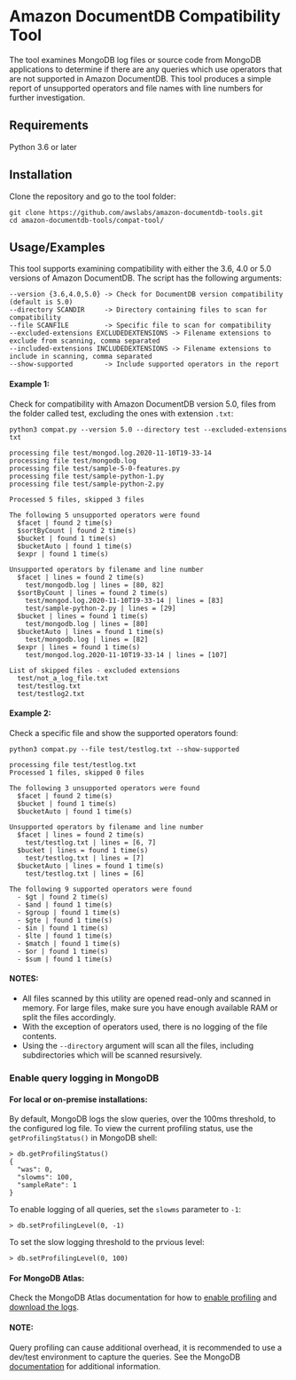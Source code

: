 # Amazon DocumentDB Compatibility Tool
The tool examines MongoDB log files or source code from MongoDB applications to determine if there are any queries which use operators that are not supported in Amazon DocumentDB. This tool produces a simple report of unsupported operators and file names with line numbers for further investigation.

## Requirements
Python 3.6 or later

## Installation
Clone the repository and go to the tool folder:
```
git clone https://github.com/awslabs/amazon-documentdb-tools.git
cd amazon-documentdb-tools/compat-tool/
```

## Usage/Examples
This tool supports examining compatibility with either the 3.6, 4.0 or 5.0 versions of Amazon DocumentDB. The script has the following arguments:
```
--version {3.6,4.0,5.0} -> Check for DocumentDB version compatibility (default is 5.0)
--directory SCANDIR     -> Directory containing files to scan for compatibility
--file SCANFILE         -> Specific file to scan for compatibility
--excluded-extensions EXCLUDEDEXTENSIONS -> Filename extensions to exclude from scanning, comma separated
--included-extensions INCLUDEDEXTENSIONS -> Filename extensions to include in scanning, comma separated
--show-supported        -> Include supported operators in the report
```

#### Example 1:
Check for compatibility with Amazon DocumentDB version 5.0, files from the folder called test, excluding the ones with extension `.txt`:
```
python3 compat.py --version 5.0 --directory test --excluded-extensions txt

processing file test/mongod.log.2020-11-10T19-33-14
processing file test/mongodb.log
processing file test/sample-5-0-features.py
processing file test/sample-python-1.py
processing file test/sample-python-2.py

Processed 5 files, skipped 3 files

The following 5 unsupported operators were found
  $facet | found 2 time(s)
  $sortByCount | found 2 time(s)
  $bucket | found 1 time(s)
  $bucketAuto | found 1 time(s)
  $expr | found 1 time(s)

Unsupported operators by filename and line number
  $facet | lines = found 2 time(s)
    test/mongodb.log | lines = [80, 82]
  $sortByCount | lines = found 2 time(s)
    test/mongod.log.2020-11-10T19-33-14 | lines = [83]
    test/sample-python-2.py | lines = [29]
  $bucket | lines = found 1 time(s)
    test/mongodb.log | lines = [80]
  $bucketAuto | lines = found 1 time(s)
    test/mongodb.log | lines = [82]
  $expr | lines = found 1 time(s)
    test/mongod.log.2020-11-10T19-33-14 | lines = [107]

List of skipped files - excluded extensions
  test/not_a_log_file.txt
  test/testlog.txt
  test/testlog2.txt
```

#### Example 2:
Check a specific file and show the supported operators found:

```
python3 compat.py --file test/testlog.txt --show-supported

processing file test/testlog.txt
Processed 1 files, skipped 0 files

The following 3 unsupported operators were found
  $facet | found 2 time(s)
  $bucket | found 1 time(s)
  $bucketAuto | found 1 time(s)

Unsupported operators by filename and line number
  $facet | lines = found 2 time(s)
    test/testlog.txt | lines = [6, 7]
  $bucket | lines = found 1 time(s)
    test/testlog.txt | lines = [7]
  $bucketAuto | lines = found 1 time(s)
    test/testlog.txt | lines = [6]

The following 9 supported operators were found
  - $gt | found 2 time(s)
  - $and | found 1 time(s)
  - $group | found 1 time(s)
  - $gte | found 1 time(s)
  - $in | found 1 time(s)
  - $lte | found 1 time(s)
  - $match | found 1 time(s)
  - $or | found 1 time(s)
  - $sum | found 1 time(s)
```

#### NOTES:
* All files scanned by this utility are opened read-only and scanned in memory. For large files, make sure you have enough available RAM or split the files accordingly.
* With the exception of operators used, there is no logging of the file contents.
* Using the `--directory` argument will scan all the files, including subdirectories which will be scanned resursively.

### Enable query logging in MongoDB
#### For local or on-premise installations:
By default, MongoDB logs the slow queries, over the 100ms threshold, to the configured log file.
To view the current profiling status, use the `getProfilingStatus()` in MongoDB shell:

```
> db.getProfilingStatus()
{
  "was": 0,
  "slowms": 100,
  "sampleRate": 1
}
```

To enable logging of all queries, set the `slowms` parameter to `-1`:

```
> db.setProfilingLevel(0, -1)
```

To set the slow logging threshold to the prvious level:
```
> db.setProfilingLevel(0, 100)
```

#### For MongoDB Atlas:
Check the MongoDB Atlas documentation for how to [enable profiling](https://www.mongodb.com/docs/atlas/tutorial/profile-database/#access-the-query-profiler) and [download the logs](https://www.mongodb.com/docs/atlas/mongodb-logs/).

#### NOTE:
Query profiling can cause additional overhead, it is recommended to use a dev/test environment to capture the queries.
See the MongoDB [documentation](https://www.mongodb.com/docs/manual/reference/method/db.setProfilingLevel/) for additional information.
